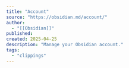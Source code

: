 ```yaml
---
title: "Account"
source: "https://obsidian.md/account/"
author:
  - "[[Obsidian]]"
published:
created: 2025-04-25
description: "Manage your Obsidian account."
tags:
  - "clippings"
---
```

